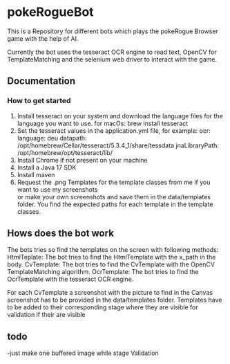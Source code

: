# pokeRogueBot
This is a Repository for different bots which plays the pokeRogue Browser game with the help of AI.  

Currently the bot uses the tesseract OCR engine to read text, OpenCV for TemplateMatching and the selenium web driver to interact with the game.

## Documentation

### How to get started
1. Install tesseract on your system and download the language files for the language you want to use.
for macOs:
brew install tesseract
2. Set the tesseract values in the application.yml file, for example:
   ocr:
   language: deu
   datapath: /opt/homebrew/Cellar/tesseract/5.3.4_1/share/tessdata
   jnaLibraryPath: /opt/homebrew/opt/tesseract/lib/
3. Install Chrome if not present on your machine
2. Install a Java 17 SDK
3. Install maven
4. Request the .png Templates for the template classes from me if you want to use my screenshots  
or make your own screenshots and save them in the data/templates folder. You find the expected paths for each template in the template classes.

## Hows does the bot work
The bots tries so find the templates on the screen with following methods:
HtmlTeplate: The bot tries to find the HtmlTemplate with the x_path in the body.
CvTemplate: The bot tries to find the CvTemplate with the OpenCV TemplateMatching algorithm.
OcrTemplate: The bot tries to find the OcrTemplate with the tesseract OCR engine.

For each CvTemplate a screenshot with the picture to find in the Canvas screenshot has to be provided in the data/templates folder.
Templates have to be added to their corresponding stage where they are visible for validation if their are visible

## todo
-just make one buffered image while stage Validation


   

